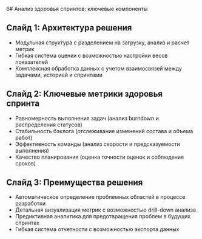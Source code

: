 б# Анализ здоровья спринтов: ключевые компоненты

## Слайд 1: Архитектура решения
- Модульная структура с разделением на загрузку, анализ и расчет метрик
- Гибкая система оценки с возможностью настройки весов показателей
- Комплексная обработка данных с учетом взаимосвязей между задачами, историей и спринтами

## Слайд 2: Ключевые метрики здоровья спринта
- Равномерность выполнения задач (анализ burndown и распределения статусов)
- Стабильность бэклога (отслеживание изменений состава и объема работ)
- Эффективность команды (анализ скорости и предсказуемости выполнения)
- Качество планирования (оценка точности оценок и соблюдения сроков)

## Слайд 3: Преимущества решения
- Автоматическое определение проблемных областей в процессе разработки
- Детальная визуализация метрик с возможностью drill-down анализа
- Предиктивная аналитика для предотвращения проблем в будущих спринтах
- Гибкая система отчетности с возможностью экспорта данных 